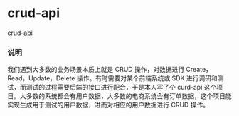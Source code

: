 # crud-api
crud-api
### 说明
我们遇到大多数的业务场景本质上就是 CRUD 操作，对数据进行 Create，Read，Update，Delete 操作。有时需要对某个前端系统或 SDK 进行调研和测试，而测试的过程需要后端的接口进行配合，于是本人写了个 curd-api 这个项目。大多数的系统都会有用户数据，大多数的电商系统会有订单数据，这个项目能实现生成用于测试的用户数据，进而对相应的用户数据进行 CRUD 操作。

